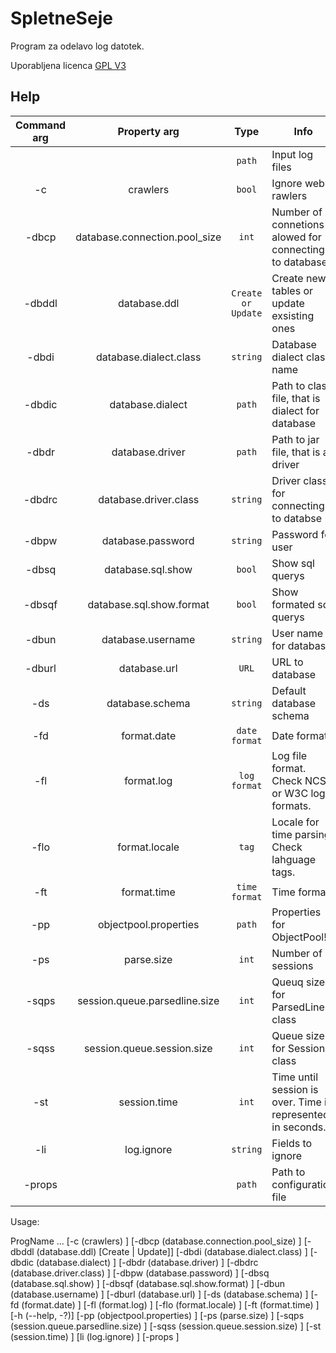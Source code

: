 # SpletneSeje #

Program za odelavo log datotek.

Uporabljena licenca [GPL V3](LICENSE.md)

## Help

| Command arg | Property arg | Type | Info |
| :---: | :---: | :---: | --- |
|  |  | `path` | Input log files |
| -c | crawlers | `bool` | Ignore web rawlers |
| -dbcp | database.connection.pool_size | `int` | Number of connetions alowed for connecting to database |
| -dbddl | database.ddl | `Create or Update` | Create new tables or update exsisting ones |
| -dbdi | database.dialect.class | `string` | Database dialect class name |
| -dbdic | database.dialect | `path` | Path to class file, that is dialect for database |
| -dbdr | database.driver | `path` | Path to jar file, that is a driver |
| -dbdrc | database.driver.class | `string` | Driver class for connecting to databse |
| -dbpw | database.password | `string` | Password for user |
| -dbsq | database.sql.show | `bool` | Show sql querys |
| -dbsqf | database.sql.show.format | `bool` | Show formated sql querys |
| -dbun | database.username | `string` | User name for database |
| -dburl | database.url | `URL` | URL to database |
| -ds | database.schema | `string` | Default database schema |
| -fd | format.date | `date format` | Date format |
| -fl | format.log | `log format` | Log file format. Check NCSA or W3C log formats. |
| -flo | format.locale | `tag` | Locale for time parsing. Check lahguage tags. |
| -ft | format.time | `time format` | Time format |
| -pp | objectpool.properties | `path` | Properties for ObjectPool!!! |
| -ps | parse.size | `int` | Number of sessions |
| -sqps | session.queue.parsedline.size | `int` | Queuq size for ParsedLine class |
| -sqss | session.queue.session.size | `int` | Queue size for Session class |
| -st | session.time | `int` | Time until session is over. Time is represented in seconds. |
| -li | log.ignore | `string` | Fields to ignore |
| -props |  | `path` | Path to configuration file |

Usage:

ProgName <path> ... [-c (crawlers) <bool>] [-dbcp (database.connection.pool_size) <int>] [-dbddl (database.ddl) [Create | Update]] [-dbdi (database.dialect.class) <string>] [-dbdic (database.dialect) <path>] [-dbdr (database.driver) <path>] [-dbdrc (database.driver.class) <string>] [-dbpw (database.password) <string>] [-dbsq (database.sql.show) <bool>] [-dbsqf (database.sql.show.format) <bool>] [-dbun (database.username) <string>] [-dburl (database.url) <URL>] [-ds (database.schema) <string>] [-fd (format.date) <date format>] [-fl (format.log) <log format>] [-flo (format.locale) <tag>] [-ft (format.time) <time format>] [-h (--help, -?)] [-pp (objectpool.properties) <path>] [-ps (parse.size) <int>] [-sqps (session.queue.parsedline.size) <int>] [-sqss (session.queue.session.size) <int>] [-st (session.time) <int>] [li (log.ignore) <string>] [-props <path>]
